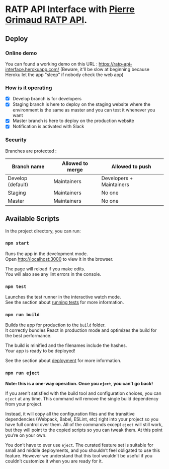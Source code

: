 # RATP API Interface with [Pierre Grimaud RATP API](https://github.com/pgrimaud/ratp-api-rest).

## Deploy

### Online demo

You can found a working demo on this URL : https://ratp-api-interface.herokuapp.com/ (Beware, it'll be slow at beginning because Heroku let the app "sleep" if nobody check the web app)

### How is it operating
- [x] Develop branch is for developers
- [x] Staging branch is here to deploy on the staging website where the environment is the same as master and you can test it whenever you want
- [x] Master branch is here to deploy on the production website
- [x] Notification is activated with Slack

### Security
Branches are protected :

| Branch name        | Allowed to merge      | Allowed to push |
| ------|-----|-----|
| Develop (default)  	| Maintainers 	| Developers + Maintainers	|
| Staging  	| Maintainers 	| No one	|
| Master  	| Maintainers 	| No one	|

## Available Scripts

In the project directory, you can run:

### `npm start`

Runs the app in the development mode.<br>
Open [http://localhost:3000](http://localhost:3000) to view it in the browser.

The page will reload if you make edits.<br>
You will also see any lint errors in the console.

### `npm test`

Launches the test runner in the interactive watch mode.<br>
See the section about [running tests](https://facebook.github.io/create-react-app/docs/running-tests) for more information.

### `npm run build`

Builds the app for production to the `build` folder.<br>
It correctly bundles React in production mode and optimizes the build for the best performance.

The build is minified and the filenames include the hashes.<br>
Your app is ready to be deployed!

See the section about [deployment](https://facebook.github.io/create-react-app/docs/deployment) for more information.

### `npm run eject`

**Note: this is a one-way operation. Once you `eject`, you can’t go back!**

If you aren’t satisfied with the build tool and configuration choices, you can `eject` at any time. This command will remove the single build dependency from your project.

Instead, it will copy all the configuration files and the transitive dependencies (Webpack, Babel, ESLint, etc) right into your project so you have full control over them. All of the commands except `eject` will still work, but they will point to the copied scripts so you can tweak them. At this point you’re on your own.

You don’t have to ever use `eject`. The curated feature set is suitable for small and middle deployments, and you shouldn’t feel obligated to use this feature. However we understand that this tool wouldn’t be useful if you couldn’t customize it when you are ready for it.